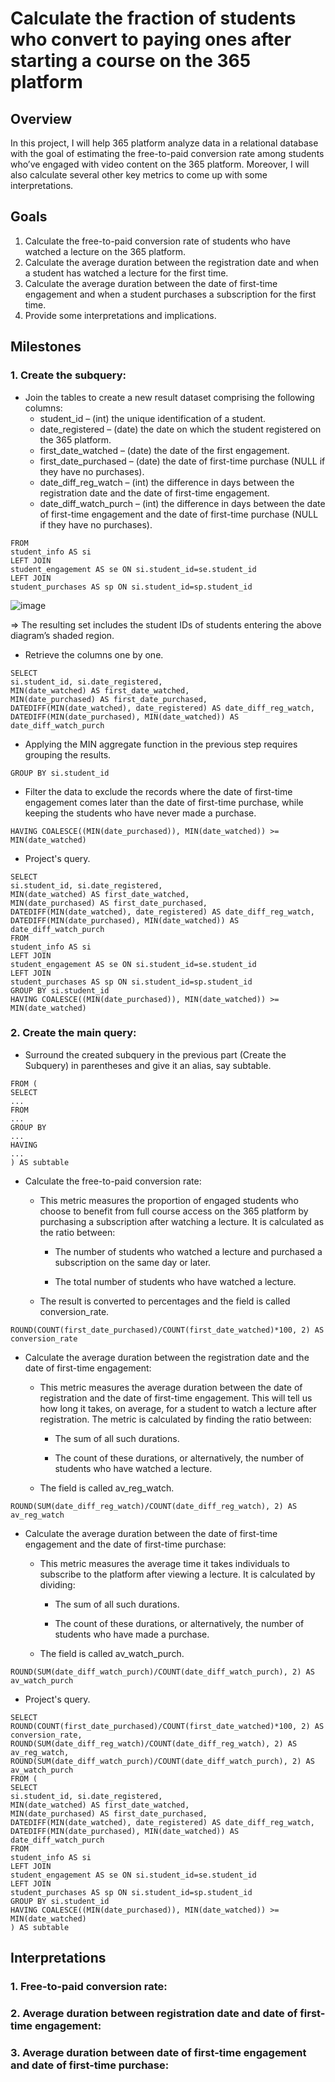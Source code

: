 # Calculate the fraction of students who convert to paying ones after starting a course on the 365 platform
## Overview
In this project, I will help 365 platform analyze data in a relational database with the goal of estimating the free-to-paid conversion rate among students who’ve engaged with video content on the 365 platform. Moreover, I will also calculate several other key metrics to come up with some interpretations.
## Goals
1. Calculate the free-to-paid conversion rate of students who have watched a lecture on the 365 platform.
2. Calculate the average duration between the registration date and when a student has watched a lecture for the first time.
3. Calculate the average duration between the date of first-time engagement and when a student purchases a subscription for the first time.
4. Provide some interpretations and implications.
## Milestones
### 1. Create the subquery:
- Join the tables to create a new result dataset comprising the following columns:
  - student_id – (int) the unique identification of a student.
  - date_registered – (date) the date on which the student registered on the 365 platform.
  - first_date_watched – (date) the date of the first engagement.
  - first_date_purchased – (date) the date of first-time purchase (NULL if they have no purchases).
  - date_diff_reg_watch – (int) the difference in days between the registration date and the date of first-time engagement.
  - date_diff_watch_purch – (int) the difference in days between the date of first-time engagement and the date of first-time purchase (NULL if they have no purchases).

```
FROM 
student_info AS si
LEFT JOIN 
student_engagement AS se ON si.student_id=se.student_id
LEFT JOIN 
student_purchases AS sp ON si.student_id=sp.student_id
```

![image](https://github.com/thangdang04/Calculate-free-to-paid-conversion-rate-with-MySQL-Workbench/assets/171898627/a2c67441-a3d3-4ca2-ac48-2e8609d7c7d8)

=> The resulting set includes the student IDs of students entering the above diagram’s shaded region.

- Retrieve the columns one by one.
```
SELECT 
si.student_id, si.date_registered, 
MIN(date_watched) AS first_date_watched, 
MIN(date_purchased) AS first_date_purchased, 
DATEDIFF(MIN(date_watched), date_registered) AS date_diff_reg_watch, 
DATEDIFF(MIN(date_purchased), MIN(date_watched)) AS date_diff_watch_purch
```
- Applying the MIN aggregate function in the previous step requires grouping the results.
```
GROUP BY si.student_id
```
- Filter the data to exclude the records where the date of first-time engagement comes later than the date of first-time purchase, while keeping the students who have never made a purchase.
```
HAVING COALESCE((MIN(date_purchased)), MIN(date_watched)) >= MIN(date_watched)
```
- Project's query.
```
SELECT 
si.student_id, si.date_registered, 
MIN(date_watched) AS first_date_watched, 
MIN(date_purchased) AS first_date_purchased, 
DATEDIFF(MIN(date_watched), date_registered) AS date_diff_reg_watch, 
DATEDIFF(MIN(date_purchased), MIN(date_watched)) AS date_diff_watch_purch
FROM 
student_info AS si
LEFT JOIN 
student_engagement AS se ON si.student_id=se.student_id
LEFT JOIN 
student_purchases AS sp ON si.student_id=sp.student_id
GROUP BY si.student_id
HAVING COALESCE((MIN(date_purchased)), MIN(date_watched)) >= MIN(date_watched)
```
### 2. Create the main query:
- Surround the created subquery in the previous part (Create the Subquery) in parentheses and give it an alias, say subtable.
```
FROM (
SELECT 
...
FROM 
...
GROUP BY
...
HAVING
...
) AS subtable
```
- Calculate the free-to-paid conversion rate:

  - This metric measures the proportion of engaged students who choose to benefit from full course access on the 365 platform by purchasing a subscription after watching a lecture. It is calculated as the ratio between:
    - The number of students who watched a lecture and purchased a subscription on the same day or later.

    - The total number of students who have watched a lecture.
  - The result is converted to percentages and the field is called conversion_rate.
```
ROUND(COUNT(first_date_purchased)/COUNT(first_date_watched)*100, 2) AS conversion_rate
```
- Calculate the average duration between the registration date and the date of first-time engagement:

  - This metric measures the average duration between the date of registration and the date of first-time engagement. This will tell us how long it takes, on average, for a student to watch a lecture after registration. The metric is calculated by finding the ratio between:
    - The sum of all such durations.

    - The count of these durations, or alternatively, the number of students who have watched a lecture.
  - The field is called av_reg_watch.
```
ROUND(SUM(date_diff_reg_watch)/COUNT(date_diff_reg_watch), 2) AS av_reg_watch
```
- Calculate the average duration between the date of first-time engagement and the date of first-time purchase:

  - This metric measures the average time it takes individuals to subscribe to the platform after viewing a lecture. It is calculated by dividing:
    - The sum of all such durations.

    - The count of these durations, or alternatively, the number of students who have made a purchase.
  - The field is called av_watch_purch.
```
ROUND(SUM(date_diff_watch_purch)/COUNT(date_diff_watch_purch), 2) AS av_watch_purch
```
- Project's query.
```
SELECT 
ROUND(COUNT(first_date_purchased)/COUNT(first_date_watched)*100, 2) AS conversion_rate,
ROUND(SUM(date_diff_reg_watch)/COUNT(date_diff_reg_watch), 2) AS av_reg_watch, 
ROUND(SUM(date_diff_watch_purch)/COUNT(date_diff_watch_purch), 2) AS av_watch_purch
FROM (
SELECT 
si.student_id, si.date_registered, 
MIN(date_watched) AS first_date_watched, 
MIN(date_purchased) AS first_date_purchased, 
DATEDIFF(MIN(date_watched), date_registered) AS date_diff_reg_watch, 
DATEDIFF(MIN(date_purchased), MIN(date_watched)) AS date_diff_watch_purch
FROM 
student_info AS si
LEFT JOIN 
student_engagement AS se ON si.student_id=se.student_id
LEFT JOIN 
student_purchases AS sp ON si.student_id=sp.student_id
GROUP BY si.student_id
HAVING COALESCE((MIN(date_purchased)), MIN(date_watched)) >= MIN(date_watched)
) AS subtable
```
## Interpretations
### 1. Free-to-paid conversion rate:
### 2. Average duration between registration date and date of first-time engagement:
### 3. Average duration between date of first-time engagement and date of first-time purchase:
